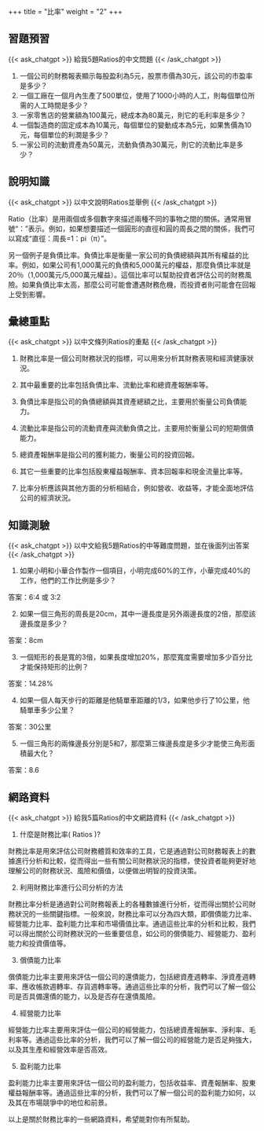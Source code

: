 +++
title = "比率"
weight = "2"
+++
## 習題預習
{{< ask_chatgpt >}}
給我5題Ratios的中文問題
{{< /ask_chatgpt >}}



1. 一個公司的財務報表顯示每股盈利為5元，股票市價為30元，該公司的市盈率是多少？
2. 一個工廠在一個月內生產了500單位，使用了1000小時的人工，則每個單位所需的人工時間是多少？
3. 一家零售店的營業額為100萬元，總成本為80萬元，則它的毛利率是多少？
4. 一個製造商的固定成本為10萬元，每個單位的變動成本為5元，如果售價為10元，每個單位的利潤是多少？
5. 一家公司的流動資產為50萬元，流動負債為30萬元，則它的流動比率是多少？   

## 說明知識
{{< ask_chatgpt >}}
以中文說明Ratios並舉例
{{< /ask_chatgpt >}}



Ratio（比率）是用兩個或多個數字來描述兩種不同的事物之間的關係。通常用冒號“：”表示。例如，如果想要描述一個圓形的直徑和圓的周長之間的關係，我們可以寫成“直徑：周長=1：pi（π）”。

另一個例子是負債比率。負債比率是衡量一家公司的負債總額與其所有權益的比率。例如，如果公司有1,000萬元的負債和5,000萬元的權益，那麼負債比率就是20％（1,000萬元/5,000萬元權益）。這個比率可以幫助投資者評估公司的財務風險。如果負債比率太高，那麼公司可能會遭遇財務危機，而投資者則可能會在回報上受到影響。   

## 彙總重點
{{< ask_chatgpt >}}
以中文條列Ratios的重點
{{< /ask_chatgpt >}}



1. 財務比率是一個公司財務狀況的指標，可以用來分析其財務表現和經濟健康狀況。

2. 其中最重要的比率包括負債比率、流動比率和總資產報酬率等。

3. 負債比率是指公司的負債總額與其資產總額之比，主要用於衡量公司負債能力。

4. 流動比率是指公司的流動資產與流動負債之比，主要用於衡量公司的短期償債能力。

5. 總資產報酬率是指公司的獲利能力，衡量公司的投資回報。

6. 其它一些重要的比率包括股東權益報酬率、資本回報率和現金流量比率等。

7. 比率分析應該與其他方面的分析相結合，例如營收、收益等，才能全面地評估公司的經濟狀況。   

## 知識測驗
{{< ask_chatgpt >}}
以中文給我5題Ratios的中等難度問題，並在後面列出答案
{{< /ask_chatgpt >}}



1. 如果小明和小華合作製作一個項目，小明完成60%的工作，小華完成40%的工作，他們的工作比例是多少？

答案：6:4 或 3:2

2. 如果一個三角形的周長是20cm，其中一邊長度是另外兩邊長度的2倍，那麼該邊長度是多少？

答案：8cm

3. 一個矩形的長是寬的3倍，如果長度增加20%，那麼寬度需要增加多少百分比才能保持矩形的比例？

答案：14.28%

4. 如果一個人每天步行的距離是他騎單車距離的1/3，如果他步行了10公里，他騎單車多少公里？

答案：30公里

5. 一個三角形的兩條邊長分別是5和7，那麼第三條邊長度是多少才能使三角形面積最大化？

答案：8.6   

## 網路資料
{{< ask_chatgpt >}}
給我5篇Ratios的中文網路資料
{{< /ask_chatgpt >}}



1. 什麼是財務比率( Ratios )?

財務比率是用來評估公司財務體質和效率的工具，它是通過對公司財務報表上的數據進行分析和比較，從而得出一些有關公司財務狀況的指標，使投資者能夠更好地理解公司的財務狀況、風險和價值，以便做出明智的投資決策。

2. 利用財務比率進行公司分析的方法

財務比率分析是通過對公司財務報表上的各種數據進行分析，從而得出關於公司財務狀況的一些關鍵指標。一般來說，財務比率可以分為四大類，即償債能力比率、經營能力比率、盈利能力比率和市場價值比率。通過這些比率的分析和比較，我們可以得出關於公司財務狀況的一些重要信息，如公司的償債能力、經營能力、盈利能力和投資價值等。

3. 償債能力比率

償債能力比率主要用來評估一個公司的還債能力，包括總資產週轉率、淨資產週轉率、應收帳款週轉率、存貨週轉率等。通過這些比率的分析，我們可以了解一個公司是否具備還債的能力，以及是否存在還債風險。

4. 經營能力比率

經營能力比率主要用來評估一個公司的經營能力，包括總資產報酬率、淨利率、毛利率等。通過這些比率的分析，我們可以了解一個公司的經營能力是否足夠強大，以及其生產和經營效率是否高效。

5. 盈利能力比率

盈利能力比率主要用來評估一個公司的盈利能力，包括收益率、資產報酬率、股東權益報酬率等。通過這些比率的分析，我們可以了解一個公司的盈利能力如何，以及其在市場競爭中的地位和前景。

以上是關於財務比率的一些網路資料，希望能對你有所幫助。   

